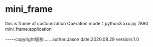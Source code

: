 # mini_frame
this is frame of customization
Operation mode：python3 xxx.py 7890 mini_frame:application

-----copyright版权......
author:Jason
date:2020.08.29
versioin:1.0
